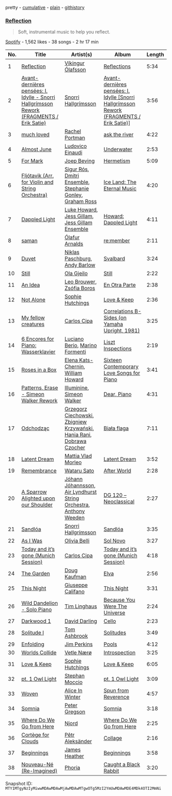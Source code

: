 pretty - [cumulative](/playlists/cumulative/37i9dQZF1DWSZXCWJ6tnaz.md) - [plain](/playlists/plain/37i9dQZF1DWSZXCWJ6tnaz) - [githistory](https://github.githistory.xyz/mackorone/spotify-playlist-archive/blob/main/playlists/plain/37i9dQZF1DWSZXCWJ6tnaz)

### [Reflection](https://open.spotify.com/playlist/37i9dQZF1DWSZXCWJ6tnaz)

> Soft, instrumental music to help you reflect.

[Spotify](https://open.spotify.com/user/spotify) - 1,562 likes - 38 songs - 2 hr 17 min

| No. | Title | Artist(s) | Album | Length |
|---|---|---|---|---|
| 1 | [Reflection](https://open.spotify.com/track/5EjEo7s2rLHcMZz0BxhOPm) | [Víkingur Ólafsson](https://open.spotify.com/artist/0iqgjl0OG3z53PZVIB7ZyD) | [Reflections](https://open.spotify.com/album/5BvQCAdlTeCpshkRFORsWY) | 5:34 |
| 2 | [Avant\-dernières pensées: I\. Idylle \- Snorri Hallgrímsson Rework \(FRAGMENTS / Erik Satie\)](https://open.spotify.com/track/3q8PlM3EcBu5ab6CFrIbTe) | [Snorri Hallgrímsson](https://open.spotify.com/artist/0cz823HlK1N6jNAIztyYHs) | [Avant\-dernières pensées: I\. Idylle \[Snorri Hallgrímsson Rework \(FRAGMENTS / Erik Satie\)\]](https://open.spotify.com/album/1arRxLkgqEqmKAFodhjgCv) | 3:56 |
| 3 | [much loved](https://open.spotify.com/track/0ehvSWC15JKhz5us5aOBjL) | [Rachel Portman](https://open.spotify.com/artist/1joFZGTRER78nUsWtgHCHR) | [ask the river](https://open.spotify.com/album/5t97v94T6a45YYBBQ7I21a) | 4:22 |
| 4 | [Almost June](https://open.spotify.com/track/6dxs9Sv6Ic3oQ3tl6Hozi2) | [Ludovico Einaudi](https://open.spotify.com/artist/2uFUBdaVGtyMqckSeCl0Qj) | [Underwater](https://open.spotify.com/album/3DT821mYJb7Ore88vA8IOO) | 2:53 |
| 5 | [For Mark](https://open.spotify.com/track/4sh6V9AnglIBepfD5mTyqn) | [Joep Beving](https://open.spotify.com/artist/2VKfXEWzhUi9siHBDTI02Y) | [Hermetism](https://open.spotify.com/album/3kHd7wS71L5WVLzkz7O8yU) | 5:09 |
| 6 | [Fljótavik \(Arr\. for Violin and String Orchestra\)](https://open.spotify.com/track/09XneqsFNCWE8BzWYjWzF3) | [Sigur Rós](https://open.spotify.com/artist/6UUrUCIZtQeOf8tC0WuzRy), [Dmitri Ensemble](https://open.spotify.com/artist/4XYWZA2XeLzJ11ddDNwnNg), [Stephanie Gonley](https://open.spotify.com/artist/6jArlkTGzRWdJsoEPutzQO), [Graham Ross](https://open.spotify.com/artist/5ALngZTunHWltWc3XsQZFZ) | [Ice Land: The Eternal Music](https://open.spotify.com/album/5jUyiDZ7TVNKTB2LjRLZ6l) | 4:20 |
| 7 | [Dappled Light](https://open.spotify.com/track/5bhbv1xIbk0SbfQ2MEXe8F) | [Luke Howard](https://open.spotify.com/artist/3duTXsC49HoPt4f4EySDKf), [Jess Gillam](https://open.spotify.com/artist/41OHse5xHr1E6wceODGrPB), [Jess Gillam Ensemble](https://open.spotify.com/artist/6W0o59oeiRlY0XSViV604c) | [Howard: Dappled Light](https://open.spotify.com/album/7GuRclIncpIaFUj7MZJGlF) | 4:11 |
| 8 | [saman](https://open.spotify.com/track/5RqKo9P4DLA0bVyY70cWkr) | [Ólafur Arnalds](https://open.spotify.com/artist/7E3BRXV9ZbCt5lQTCXMTia) | [re:member](https://open.spotify.com/album/6JpQGIi2he6iskzR4aLwPG) | 2:11 |
| 9 | [Duvet](https://open.spotify.com/track/1veZkUONsfxYDfqcGo6YbG) | [Niklas Paschburg](https://open.spotify.com/artist/4dTw5svKFBPnfijbi3H9eI), [Andy Barlow](https://open.spotify.com/artist/6TC2SpVp20fhwV7SAVr56o) | [Svalbard](https://open.spotify.com/album/57bDNgzUtAvKaL2wSPnsiF) | 3:24 |
| 10 | [Still](https://open.spotify.com/track/6B0ZlLf0p2s1Lwt3ivAXKy) | [Ola Gjeilo](https://open.spotify.com/artist/29lbSb4ujaVH5pHnQjFT0G) | [Still](https://open.spotify.com/album/0QxD0lOJH9NBtJuSb2can4) | 2:22 |
| 11 | [An Idea](https://open.spotify.com/track/1PINN6x0Riouab3wPSglpp) | [Leo Brouwer](https://open.spotify.com/artist/4PdumqEAuo2EQzukVWnxa0), [Zsófia Boros](https://open.spotify.com/artist/6T9wLNtkKE8Z5GusLK6v9c) | [En Otra Parte](https://open.spotify.com/album/3TRN62RoTGNXKtKEu2JvxW) | 2:38 |
| 12 | [Not Alone](https://open.spotify.com/track/51zxgx075eEXbFvg6xA2YM) | [Sophie Hutchings](https://open.spotify.com/artist/54MsweggxTxlfYUbhZNIQ0) | [Love & Keep](https://open.spotify.com/album/0McAK4hAugkV6K9CfySKl7) | 2:36 |
| 13 | [My fellow creatures](https://open.spotify.com/track/1YcABWwgkfrOSw8VMgDWZU) | [Carlos Cipa](https://open.spotify.com/artist/23Yv6j1axUmPPo5M6u6erO) | [Correlations B\-Sides \(on Yamaha Upright, 1981\)](https://open.spotify.com/album/2G4IIha9htug2thniT54uy) | 3:25 |
| 14 | [6 Encores for Piano: Wasserklavier](https://open.spotify.com/track/0aOvxm0QThgJ3QSV0qqS35) | [Luciano Berio](https://open.spotify.com/artist/5M1ZBrPeHjV8y3qFKnq7hO), [Marino Formenti](https://open.spotify.com/artist/6yX3HigXXYXLv2auxRNkbB) | [Liszt Inspections](https://open.spotify.com/album/6jsYX84x9gvc35STePwC7h) | 2:19 |
| 15 | [Roses in a Box](https://open.spotify.com/track/20BUmbjIRXr7MnGjNaC2R2) | [Elena Kats\-Chernin](https://open.spotify.com/artist/0OnynZ2smlYDjDmdRQVkmk), [William Howard](https://open.spotify.com/artist/3NkjYttHnIbRubcPdtyvSL) | [Sixteen Contemporary Love Songs for Piano](https://open.spotify.com/album/2OYyS1vSV7qEIYjA763YvF) | 3:41 |
| 16 | [Patterns, Erase \- Simeon Walker Rework](https://open.spotify.com/track/1Biw7PpA3W0wCSl4PPspsa) | [Illuminine](https://open.spotify.com/artist/2JgcaYYHEGDqrKKJzuVda5), [Simeon Walker](https://open.spotify.com/artist/5jEGjnI2WdRyJSUICQQIrK) | [Dear, Piano](https://open.spotify.com/album/1MrAfbbO15n2Y1odaVOt9u) | 4:31 |
| 17 | [Odchodząc](https://open.spotify.com/track/6Qme8DrbvQFDn2lTjGakLn) | [Grzegorz Ciechowski](https://open.spotify.com/artist/3Gx5Yd5lrRmQ6hZpd4r3X2), [Zbigniew Krzywański](https://open.spotify.com/artist/5Yft4cien7pPki6ixdxSso), [Hania Rani](https://open.spotify.com/artist/14YzutUdMwS9yTnI0IFBaD), [Dobrawa Czocher](https://open.spotify.com/artist/7A5EBB4tls8HDFroU2Cm5p) | [Biała flaga](https://open.spotify.com/album/5pba4FjOiX0lPgJfthxBiC) | 7:11 |
| 18 | [Latent Dream](https://open.spotify.com/track/2SBkwSedtTogejeZhh61IC) | [Mattia Vlad Morleo](https://open.spotify.com/artist/2VBeBMU2ZBdmqnsBZ45CXE) | [Latent Dream](https://open.spotify.com/album/2xo06CEH6FpkBc1VNeDogo) | 3:52 |
| 19 | [Remembrance](https://open.spotify.com/track/735ZwANdwn0p2aSsFrqK3u) | [Wataru Sato](https://open.spotify.com/artist/7M9OHZ1HUapqspMXEthkvb) | [After World](https://open.spotify.com/album/3KXIIzU65WIqEcJHlsGbP9) | 2:28 |
| 20 | [A Sparrow Alighted upon our Shoulder](https://open.spotify.com/track/4ycGyVS3kyKxGqUiGuOVmt) | [Jóhann Jóhannsson](https://open.spotify.com/artist/3IpQziA6YwD53PQ5xbwgLF), [Air Lyndhurst String Orchestra](https://open.spotify.com/artist/72UK8pq1vewvVNs0mGCoH8), [Anthony Weeden](https://open.spotify.com/artist/3Sn9qNHNBzGuMW3b4V6o98) | [DG 120 – Neoclassical](https://open.spotify.com/album/0MtCLmu5kkaiYVI2824mRC) | 2:27 |
| 21 | [Sandlóa](https://open.spotify.com/track/0ONcTpuI4HC0nOGCbPjGsa) | [Snorri Hallgrímsson](https://open.spotify.com/artist/0cz823HlK1N6jNAIztyYHs) | [Sandlóa](https://open.spotify.com/album/5bxoucRv54ThMvQ2kAZSgF) | 3:35 |
| 22 | [As I Was](https://open.spotify.com/track/5D71RDF4TWrYAAuuaqzNeZ) | [Olivia Belli](https://open.spotify.com/artist/3JU9NLB27wyGhbwbApR9uy) | [Sol Novo](https://open.spotify.com/album/3JWpVOW9aj9y5eoMaUFbFN) | 3:27 |
| 23 | [Today and it’s gone \(Munich Session\)](https://open.spotify.com/track/2wlUU8uTvjeCetz0EyeF5M) | [Carlos Cipa](https://open.spotify.com/artist/23Yv6j1axUmPPo5M6u6erO) | [Today and it’s gone \(Munich Session\)](https://open.spotify.com/album/1rOnSUZnWw9cR0CBikcRRT) | 4:18 |
| 24 | [The Garden](https://open.spotify.com/track/1QwnjxsFzruTTCbuuKQdnH) | [Doug Kaufman](https://open.spotify.com/artist/3Z9VXDrGAFUoyvXvI0aFbZ) | [Elva](https://open.spotify.com/album/7hdlF6vtbKZROuiJE99zKs) | 2:56 |
| 25 | [This Night](https://open.spotify.com/track/0m8MYDal7eCEfjApR7hyUP) | [Giuseppe Califano](https://open.spotify.com/artist/5kqQv4acGpWR8L1xhlLuSf) | [This Night](https://open.spotify.com/album/73VZPKqqn3KNK3gnmi1kTI) | 3:31 |
| 26 | [Wild Dandelion \- Solo Piano](https://open.spotify.com/track/0K1g45Vb0qdmVufrYX8tHx) | [Tim Linghaus](https://open.spotify.com/artist/5pYvEtayIrFGYNKLI9pxKY) | [Because You Were The Universe](https://open.spotify.com/album/2se5cnO8caL1zD8qrJucKo) | 2:24 |
| 27 | [Darkwood 1](https://open.spotify.com/track/3Yd9BawtErogF5B2p6e3MV) | [David Darling](https://open.spotify.com/artist/5qQyBIUGDM3QvXlTIo7puq) | [Cello](https://open.spotify.com/album/6dk74Wt3hzq5LC3T6V7Kms) | 2:23 |
| 28 | [Solitude I](https://open.spotify.com/track/31leo5SqxFz5BndXp3HKqw) | [Tom Ashbrook](https://open.spotify.com/artist/481U7FXn2fSb0YXFqKdYtO) | [Solitudes](https://open.spotify.com/album/1Zrfkm3Oc8xhCLGCGmmKev) | 3:49 |
| 29 | [Enfolding](https://open.spotify.com/track/2eHsrygvVrS3fPdkWovzxK) | [Jim Perkins](https://open.spotify.com/artist/6ihM9B0SRS5Xcvsw03Y1Vi) | [Pools](https://open.spotify.com/album/3RnPkPIbqKntQnRWCYqHFE) | 4:12 |
| 30 | [Worlds Collide](https://open.spotify.com/track/47CBgP1kMvdXGhZ5jNLJlF) | [Vetle Nærø](https://open.spotify.com/artist/1FjMgsUfnOoSWTHuVzAukf) | [Introspection](https://open.spotify.com/album/2UH5UicEuryM5DPbXrzMdh) | 3:25 |
| 31 | [Love & Keep](https://open.spotify.com/track/1M9v3gKjpvpxmWnAKdi40z) | [Sophie Hutchings](https://open.spotify.com/artist/54MsweggxTxlfYUbhZNIQ0) | [Love & Keep](https://open.spotify.com/album/0McAK4hAugkV6K9CfySKl7) | 6:05 |
| 32 | [pt\. 1 Owl Light](https://open.spotify.com/track/5YvY66JItF2jFFKeB27pmO) | [Stephan Moccio](https://open.spotify.com/artist/25s9H1JQmTu3iuFzpXWUIg) | [pt\. 1 Owl Light](https://open.spotify.com/album/0jVhFWlQ2N317ewAQZbCkY) | 3:09 |
| 33 | [Woven](https://open.spotify.com/track/2z5W3GOgV8yoNyCBkIpBzt) | [Alice In Winter](https://open.spotify.com/artist/6GT9NGuY5ABje2cz3AN5in) | [Spun from Reverence](https://open.spotify.com/album/6jgOizURcTyaHQPZk6jH3u) | 4:57 |
| 34 | [Somnia](https://open.spotify.com/track/3Q1jt1WHNwsszyEAJmyaRL) | [Peter Gregson](https://open.spotify.com/artist/71tFaKKy6x1inyCFHjpzUE) | [Somnia](https://open.spotify.com/album/7dtv2mPeog1e4VssWa3zh4) | 3:18 |
| 35 | [Where Do We Go from Here](https://open.spotify.com/track/3aht08JlnWhD5A0MpIfU0T) | [Njord](https://open.spotify.com/artist/3zYAcm7zUhWykFjAU4Oc0w) | [Where Do We Go from Here](https://open.spotify.com/album/54bf3kCXzdccCdrWnjV9cS) | 2:25 |
| 36 | [Cortège for Clouds](https://open.spotify.com/track/3pUZNEPNs13xHrYRHu84b1) | [Pêtr Aleksänder](https://open.spotify.com/artist/6NXrsSyjmxtUrYh3kaAexZ) | [Collage](https://open.spotify.com/album/1mBThT4Q1wQFs6heMlHVyW) | 2:16 |
| 37 | [Beginnings](https://open.spotify.com/track/6v4WvtbAbm88SeS4etJMTH) | [James Heather](https://open.spotify.com/artist/7GMpkbegUlL4UvUe5w47zu) | [Beginnings](https://open.spotify.com/album/6KOwv2I3BWLqaiEvjdtKOp) | 3:58 |
| 38 | [Nouveau\-Né \(Re\-Imagined\)](https://open.spotify.com/track/1InWRArhMSgPnMnmL4DOre) | [Phoria](https://open.spotify.com/artist/0HDxlFsXwyrpufs4YgTNMm) | [Caught a Black Rabbit](https://open.spotify.com/album/3M0wS70M7tRZntXMfKqPtU) | 3:20 |

Snapshot ID: `MTY1MTgyNzIyMiwwMDAwMDAwMjAwMDAwMTgwOTg5MzI2YmUwMDAwMDE4MDk4OTI2MmNi`
